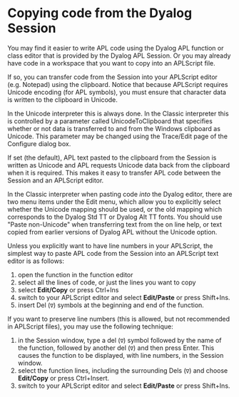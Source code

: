 # Copying code from the Dyalog  Session

You may find it easier to write APL code using the Dyalog APL function or class editor that is provided by the Dyalog APL Session. Or you may already have code in a workspace that you want to copy into an APLScript file.

If so, you can transfer code from the Session into your APLScript editor (e.g. Notepad) using the clipboard. Notice that because APLScript requires Unicode encoding (for APL symbols), you must ensure that character data is written to the clipboard in Unicode.

In the Unicode interpreter this is always done. In the Classic interpreter this is controlled by a parameter called UnicodeToClipboard that specifies whether or not data is transferred to and from the Windows clipboard as Unicode. This parameter may be changed using the Trace/Edit page of the Configure dialog box.

If set (the default), APL text pasted to the clipboard from the Session is written as Unicode and APL requests Unicode data back from the clipboard when it is required. This makes it easy to transfer APL code between the Session and an APLScript editor.

In the Classic interpreter when pasting code *into* the Dyalog editor, there are two menu items under the Edit menu, which allow you to explicitly select whether the Unicode mapping should be used, or the old mapping which corresponds to the Dyalog Std TT or Dyalog Alt TT fonts. You should use "Paste non-Unicode" when transferring text from the on line help, or text copied from earlier versions of Dyalog APL without the Unicode option.

Unless you explicitly want to have line numbers in your APLScript, the simplest way to paste APL code from the Session into an APLScript text editor is as follows:

1. open the function in the function editor
2. select all the lines of code, or just the lines you want to copy
3. select **Edit/Copy** or press Ctrl+Ins
4. switch to your APLScript editor and select **Edit/Paste** or press Shift+Ins.
5. insert Del (`∇`) symbols at the beginning and end of the function.

If you want to preserve line numbers (this is allowed, but not recommended in APLScript files), you may use the following technique:

1. in the Session window, type a del  (`∇`) symbol followed by the name of the function, followed by another del  (`∇`) and then press Enter. This causes the function to be displayed, with line numbers, in the Session window.
2. select the function lines, including the surrounding Dels (`∇`) and choose **Edit/Copy** or press Ctrl+Insert.
3. switch to your APLScript editor and select **Edit/Paste** or press Shift+Ins.
